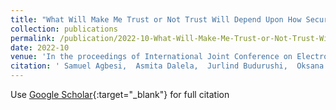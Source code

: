 ```yaml
---
title: "What Will Make Me Trust or Not Trust Will Depend Upon How Secure the Technology Is”: Factors Influencing Trust Perceptions of the Use of Election Technologie"
collection: publications
permalink: /publication/2022-10-What-Will-Make-Me-Trust-or-Not-Trust-Will-Depend-Upon-How-Secure-the-Technology-Is-Factors-Influencing-Trust-Perceptions-of-the-Use-of-Election-Technologie
date: 2022-10
venue: 'In the proceedings of International Joint Conference on Electronic Voting'
citation: ' Samuel Agbesi,  Asmita Dalela,  Jurlind Budurushi,  Oksana Kulyk, &quot;What Will Make Me Trust or Not Trust Will Depend Upon How Secure the Technology Is”: Factors Influencing Trust Perceptions of the Use of Election Technologie.&quot; In the proceedings of International Joint Conference on Electronic Voting, 2022.'
---
```

Use [Google Scholar](https://scholar.google.com/scholar?q=What+Will+Make+Me+Trust+or+Not+Trust+Will+Depend+Upon+How+Secure+the+Technology+Is”:+Factors+Influencing+Trust+Perceptions+of+the+Use+of+Election+Technologie){:target="_blank"} for full citation